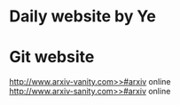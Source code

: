 Daily website by Ye
=

# Git website
http://www.arxiv-vanity.com>>#arxiv online<br>
http://www.arxiv-sanity.com>>#arxiv online<br>

